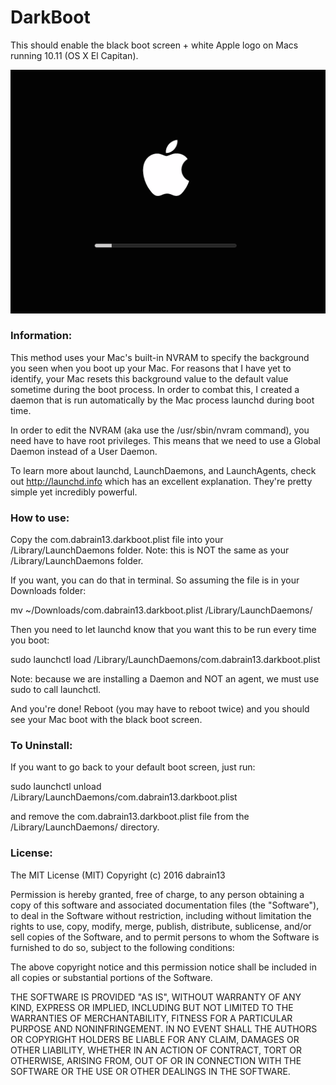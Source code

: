 # DarkBoot

This should enable the black boot screen + white Apple logo on Macs running 10.11 (OS X El Capitan).

![Preview](example.png)

### Information:
This method uses your Mac's built-in NVRAM to specify the background you seen when you
boot up your Mac. For reasons that I have yet to identify, your Mac resets this background
value to the default value sometime during the boot process. In order to combat
this, I created a daemon that is run automatically by the Mac process launchd during boot
time.

In order to edit the NVRAM (aka use the /usr/sbin/nvram command), you need have to have
root privileges. This means that we need to use a Global Daemon instead of a User Daemon.

To learn more about launchd, LaunchDaemons, and LaunchAgents, check out http://launchd.info
which has an excellent explanation. They're pretty simple yet incredibly powerful.

### How to use:

Copy the com.dabrain13.darkboot.plist file into your /Library/LaunchDaemons folder.
Note: this is NOT the same as your <username>/Library/LaunchDaemons folder.

If you want, you can do that in terminal. So assuming the file is in your Downloads folder:

mv ~/Downloads/com.dabrain13.darkboot.plist /Library/LaunchDaemons/

Then you need to let launchd know that you want this to be run every time you boot:

sudo launchctl load /Library/LaunchDaemons/com.dabrain13.darkboot.plist
	
Note: because we are installing a Daemon and NOT an agent, we must use sudo to call launchctl.

And you're done! Reboot (you may have to reboot twice) and you should see your Mac 
boot with the black boot screen.

### To Uninstall:

If you want to go back to your default boot screen, just run:

sudo launchctl unload /Library/LaunchDaemons/com.dabrain13.darkboot.plist

and remove the com.dabrain13.darkboot.plist file from the /Library/LaunchDaemons/ 
directory.
	
### License:
The MIT License (MIT)
Copyright (c) 2016 dabrain13

Permission is hereby granted, free of charge, to any person obtaining a copy of this software and associated documentation files (the "Software"), to deal in the Software without restriction, including without limitation the rights to use, copy, modify, merge, publish, distribute, sublicense, and/or sell copies of the Software, and to permit persons to whom the Software is furnished to do so, subject to the following conditions:

The above copyright notice and this permission notice shall be included in all copies or substantial portions of the Software.

THE SOFTWARE IS PROVIDED "AS IS", WITHOUT WARRANTY OF ANY KIND, EXPRESS OR IMPLIED, INCLUDING BUT NOT LIMITED TO THE WARRANTIES OF MERCHANTABILITY, FITNESS FOR A PARTICULAR PURPOSE AND NONINFRINGEMENT. IN NO EVENT SHALL THE AUTHORS OR COPYRIGHT HOLDERS BE LIABLE FOR ANY CLAIM, DAMAGES OR OTHER LIABILITY, WHETHER IN AN ACTION OF CONTRACT, TORT OR OTHERWISE, ARISING FROM, OUT OF OR IN CONNECTION WITH THE SOFTWARE OR THE USE OR OTHER DEALINGS IN THE SOFTWARE.